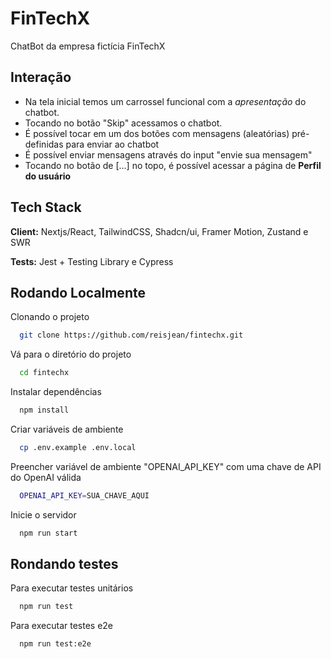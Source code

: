 
# FinTechX

ChatBot da empresa fictícia FinTechX

## Interação
- Na tela inicial temos um carrossel funcional com a *apresentação* do chatbot.
- Tocando no botão "Skip" acessamos o chatbot.
- É possível tocar em um dos botões com mensagens (aleatórias) pré-definidas para enviar ao chatbot
- É possível enviar mensagens através do input "envie sua mensagem"
- Tocando no botão de [...] no topo, é possível acessar a página de **Perfil do usuário**

## Tech Stack

**Client:** Nextjs/React, TailwindCSS, Shadcn/ui, Framer Motion, Zustand e SWR

**Tests:** Jest + Testing Library e Cypress

## Rodando Localmente

Clonando o projeto

```bash
  git clone https://github.com/reisjean/fintechx.git
```

Vá para o diretório do projeto

```bash
  cd fintechx
```

Instalar dependências

```bash
  npm install
```

Criar variáveis de ambiente

```bash
  cp .env.example .env.local
```

Preencher variável de ambiente "OPENAI_API_KEY" com uma chave de API do OpenAI válida

```bash
  OPENAI_API_KEY=SUA_CHAVE_AQUI
```

Inicie o servidor

```bash
  npm run start
```

## Rondando testes

Para executar testes unitários

```bash
  npm run test
```

Para executar testes e2e

```bash
  npm run test:e2e
```

